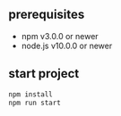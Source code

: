 ## prerequisites
- npm v3.0.0 or newer
- node.js v10.0.0 or newer

## start project
```bash
npm install
npm run start
```